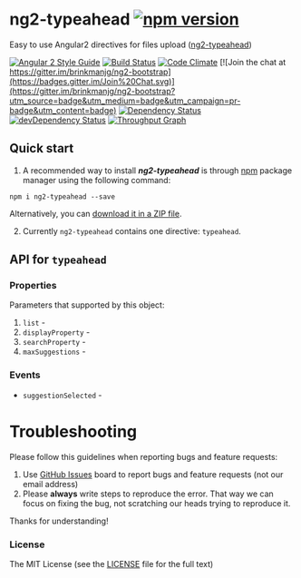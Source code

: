 # ng2-typeahead [![npm version](https://badge.fury.io/js/ng2-typeahead.svg)](http://badge.fury.io/js/ng2-typeahead)
Easy to use Angular2 directives for files upload ([ng2-typeahead](http://brinkmanjg.github.io/ng2-typeahead/))

[![Angular 2 Style Guide](https://mgechev.github.io/angular2-style-guide/images/badge.svg)](https://github.com/mgechev/angular2-style-guide)
[![Build Status](https://travis-ci.org/brinkmanjg/ng2-typeahead.svg?branch=master)](https://travis-ci.org/brinkmanjg/ng2-typeahead)
[![Code Climate](https://codeclimate.com/github/brinkmanjg/ng2-typeahead/badges/gpa.svg)](https://codeclimate.com/github/brinkmanjg/ng2-typeahead)
[![Join the chat at https://gitter.im/brinkmanjg/ng2-bootstrap](https://badges.gitter.im/Join%20Chat.svg)](https://gitter.im/brinkmanjg/ng2-bootstrap?utm_source=badge&utm_medium=badge&utm_campaign=pr-badge&utm_content=badge)
[![Dependency Status](https://david-dm.org/brinkmanjg/ng2-typeahead.svg)](https://david-dm.org/brinkmanjg/ng2-typeahead)
[![devDependency Status](https://david-dm.org/brinkmanjg/ng2-typeahead/dev-status.svg)](https://david-dm.org/brinkmanjg/ng2-typeahead#info=devDependencies)
[![Throughput Graph](https://graphs.waffle.io/brinkmanjg/ng2-typeahead/throughput.svg)](https://waffle.io/brinkmanjg/ng2-typeahead/metrics)

## Quick start

1. A recommended way to install ***ng2-typeahead*** is through [npm](https://www.npmjs.com/search?q=ng2-typeahead) package manager using the following command:

  `npm i ng2-typeahead --save`

  Alternatively, you can [download it in a ZIP file](https://github.com/brinkmanjg/ng2-typeahead/archive/master.zip).

2. Currently `ng2-typeahead` contains one directive: `typeahead`.

## API for `typeahead`

### Properties

  Parameters that supported by this object:

  1. `list` -
  2. `displayProperty` -
  2. `searchProperty` -
  2. `maxSuggestions` -

### Events

  - `suggestionSelected` -

# Troubleshooting

Please follow this guidelines when reporting bugs and feature requests:

1. Use [GitHub Issues](https://github.com/brinkmanjg/ng2-typeahead/issues) board to report bugs and feature requests (not our email address)
2. Please **always** write steps to reproduce the error. That way we can focus on fixing the bug, not scratching our heads trying to reproduce it.

Thanks for understanding!

### License

The MIT License (see the [LICENSE](https://github.com/brinkmanjg/ng2-typeahead/blob/master/LICENSE) file for the full text)

